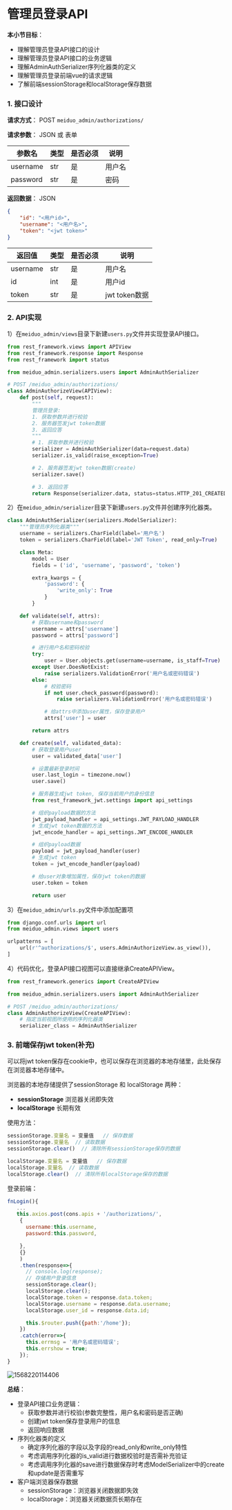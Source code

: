 # 管理员登录API

**本小节目标**：

- 理解管理员登录API接口的设计
- 理解管理员登录API接口的业务逻辑
- 理解AdminAuthSerializer序列化器类的定义
- 理解管理员登录前端vue的请求逻辑
- 了解前端sessionStorage和localStorage保存数据

### 1. 接口设计

**请求方式**： POST `meiduo_admin/authorizations/`

**请求参数**： JSON 或 表单

| 参数名   | 类型 | 是否必须 | 说明   |
| -------- | ---- | -------- | ------ |
| username | str  | 是       | 用户名 |
| password | str  | 是       | 密码   |

**返回数据**： JSON

```json
{
    "id": "<用户id>",
    "username": "<用户名>",
    "token": "<jwt token>"
}
```

| 返回值   | 类型 | 是否必须 | 说明          |
| -------- | ---- | -------- | ------------- |
| username | str  | 是       | 用户名        |
| id       | int  | 是       | 用户id        |
| token    | str  | 是       | jwt token数据 |

### 2. API实现

1）在`meiduo_admin/views`目录下新建`users.py`文件并实现登录API接口。

```python
from rest_framework.views import APIView
from rest_framework.response import Response
from rest_framework import status

from meiduo_admin.serializers.users import AdminAuthSerializer

# POST /meiduo_admin/authorizations/
class AdminAuthorizeView(APIView):
    def post(self, request):
        """
        管理员登录:
        1. 获取参数并进行校验
        2. 服务器签发jwt token数据
        3. 返回应答
        """
        # 1. 获取参数并进行校验
        serializer = AdminAuthSerializer(data=request.data)
        serializer.is_valid(raise_exception=True)

        # 2. 服务器签发jwt token数据(create)
        serializer.save()

        # 3. 返回应答
        return Response(serializer.data, status=status.HTTP_201_CREATED)
```

2）在`meiduo_admin/serializer`目录下新建`users.py`文件并创建序列化器类。

```python
class AdminAuthSerializer(serializers.ModelSerializer):
    """管理员序列化器类"""
    username = serializers.CharField(label='用户名')
    token = serializers.CharField(label='JWT Token', read_only=True)

    class Meta:
        model = User
        fields = ('id', 'username', 'password', 'token')

        extra_kwargs = {
            'password': {
                'write_only': True
            }
        }

    def validate(self, attrs):
        # 获取username和password
        username = attrs['username']
        password = attrs['password']

        # 进行用户名和密码校验
        try:
            user = User.objects.get(username=username, is_staff=True)
        except User.DoesNotExist:
            raise serializers.ValidationError('用户名或密码错误')
        else:
            # 校验密码
            if not user.check_password(password):
                raise serializers.ValidationError('用户名或密码错误')

            # 给attrs中添加user属性，保存登录用户
            attrs['user'] = user

        return attrs

    def create(self, validated_data):
        # 获取登录用户user
        user = validated_data['user']

        # 设置最新登录时间
        user.last_login = timezone.now()
        user.save()

        # 服务器生成jwt token, 保存当前用户的身份信息
        from rest_framework_jwt.settings import api_settings

        # 组织payload数据的方法
        jwt_payload_handler = api_settings.JWT_PAYLOAD_HANDLER
        # 生成jwt token数据的方法
        jwt_encode_handler = api_settings.JWT_ENCODE_HANDLER

        # 组织payload数据
        payload = jwt_payload_handler(user)
        # 生成jwt token
        token = jwt_encode_handler(payload)

        # 给user对象增加属性，保存jwt token的数据
        user.token = token

        return user
```

3）在`meiduo_admin/urls.py`文件中添加配置项

```python
from django.conf.urls import url
from meiduo_admin.views import users

urlpatterns = [
    url(r'^authorizations/$', users.AdminAuthorizeView.as_view()),
]
```

4）代码优化，登录API接口视图可以直接继承CreateAPIView。

```python
from rest_framework.generics import CreateAPIView

from meiduo_admin.serializers.users import AdminAuthSerializer

# POST /meiduo_admin/authorizations/
class AdminAuthorizeView(CreateAPIView):
    # 指定当前视图所使用的序列化器类
    serializer_class = AdminAuthSerializer
```

### 3. 前端保存jwt token(补充)

可以将jwt token保存在cookie中，也可以保存在浏览器的本地存储里，此处保存在浏览器本地存储中。

浏览器的本地存储提供了sessionStorage 和 localStorage 两种：

- **sessionStorage** 浏览器关闭即失效
- **localStorage** 长期有效

使用方法：

```js
sessionStorage.变量名 = 变量值   // 保存数据
sessionStorage.变量名  // 读取数据
sessionStorage.clear()  // 清除所有sessionStorage保存的数据

localStorage.变量名 = 变量值   // 保存数据
localStorage.变量名  // 读取数据
localStorage.clear()  // 清除所有localStorage保存的数据
```

登录前端：

```js
fnLogin(){
   ...
   this.axios.post(cons.apis + '/authorizations/',
    {
      username:this.username,
      password:this.password,

    },
    {}
    )
    .then(response=>{
      // console.log(response);
      // 存储用户登录信息
      sessionStorage.clear();
      localStorage.clear();
      localStorage.token = response.data.token;
      localStorage.username = response.data.username;
      localStorage.user_id = response.data.id;

      this.$router.push({path:'/home'});
    })
    .catch(error=>{
      this.errmsg = '用户名或密码错误';
      this.errshow = true;
    });
}
```

![1568220114406](.\images\1568220114406.png)



**总结**：

- 登录API接口业务逻辑：
  - 获取参数并进行校验(参数完整性，用户名和密码是否正确)
  - 创建jwt token保存登录用户的信息
  - 返回响应数据
- 序列化器类的定义
  - 确定序列化器的字段以及字段的read_only和write_only特性
  - 考虑调用序列化器的is_valid进行数据校验时是否需补充验证
  - 考虑调用序列化器的save进行数据保存时考虑ModelSerializer中的create和update是否需重写
- 客户端浏览器保存数据
  - sessionStorage：浏览器关闭数据即失效
  - localStorage：浏览器关闭数据页长期存在